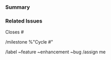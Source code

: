 ### Summary

<!--- Summarize the bug encountered concisely --->

### Related Issues

<!--- Link to addressed issues --->
Closes #

<!--- Target the correct development cycle --->
/milestone %"Cycle #"
<!--- Choose the proper labels for this issue --->
/label ~feature ~enhancement ~bug
/assign me

